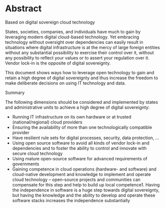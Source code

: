 # Abstract

Based on digital sovereign cloud technology

States, societies, companies, and individuals have much to gain by leveraging modern digital cloud-based technology. Yet embracing technology without oversight over dependencies can easily result in situations where digital infrastructure is at the mercy of large foreign entities without any substantial possibility to exercise their control over it, without any possibility to reflect your values or to assert your regulation over it. Vendor lock-in is the opposite of digital sovereignty.&#x20;

This document shows ways how to leverage open technology to gain and retain a high degree of digital sovereignty and thus increase the freedom to make deliberate decisions on using IT technology and data.&#x20;

Summary&#x20;

The following dimensions should be considered and implemented by states and administrative units to achieve a high degree of digital sovereignty:&#x20;

* Running IT infrastructure on its own hardware or at trusted (national/regional) cloud providers&#x20;
* Ensuring the availability of more than one technologically compatible provider&#x20;
* Have resilient rule sets for digital processes, security, data protection, ...&#x20;
* Using open source software to avoid all kinds of vendor lock-in and dependencies and to foster the ability to control and innovate with secure cloud technology&#x20;
* Using mature open-source software for advanced requirements of governments&#x20;
* Gaining competence in cloud operations (hardware- and software) and cloud-native development and knowledge to implement and operate cloud technology – open-source projects and communities can compensate for this step and help to build up local competence1. Having the independence in software is a huge step towards digital sovereignty, but having the knowledge and the ability to develop and operate these software stacks increases the independence substantially&#x20;
